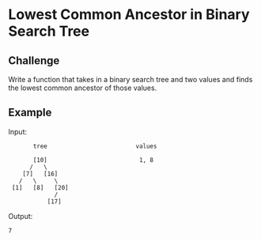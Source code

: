 # Lowest Common Ancestor in Binary Search Tree

## Challenge
Write a function that takes in a binary search tree and two values and finds the lowest common ancestor of those values.

## Example

Input:

           tree                         values
           
           [10]                          1, 8
          /   \
        [7]   [16]
       /   \     \
     [1]   [8]   [20]
                 /
               [17]
     
Output:

    7